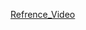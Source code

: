 [Refrence_Video](https://drive.google.com/file/d/1LE9uQukIgQboey_6MY64Z9xc8SVLfjiH/view?usp=sharing)
